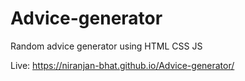 # Advice-generator
Random advice generator using HTML CSS JS

Live: https://niranjan-bhat.github.io/Advice-generator/

